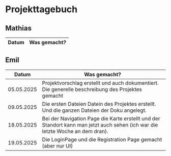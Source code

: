 # Projekttagebuch

## Mathias
| Datum  | Was gemacht? |
|--------|--------------|








## Emil
| Datum  | Was gemacht? |
|--------|--------------|
| 05.05.2025| Projektvorschlag erstellt und auch dokumentiert. Die generelle beschreibung des Projektes gemacht|
| 09.05.2025| Die ersten Dateien Datein des Projektes erstellt. Und die ganzen Dateien der Doku angelegt.|
| 18.05.2025 | Bei der Navigation Page die Karte erstellt und der Standort kann man jetzt auch sehen (ich war die letzte Woche an dem dran). |
| 19.05.2025 | Die LoginPage und die Registration Page gemacht (aber nur UI) |
